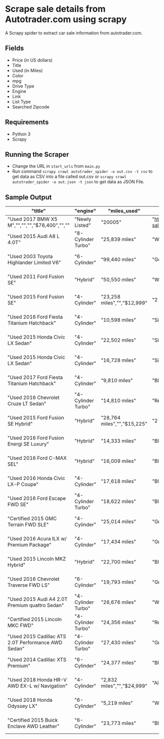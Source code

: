 # Scrape sale details from Autotrader.com using scrapy

A Scrapy spider to extract car sale information from autotrader.com.

## Fields

 - Price (in US dollars)
 - Title
 - Used (in Miles)
 - Color
 - mpg
 - Drive Type
 - Engine
 - Link
 - List Type
 - Searched Zipcode

## Requirements 
- Python 3 
- Scrapy

## Running the Scraper
 - Change the URL in `start_urls` from `main.py`
 -  Run command `scrapy crawl autotrader_spider -o out.csv -t csv` to get data as CSV into a file called out.csv or `scrapy crawl autotrader_spider -o out.json -t json` to get data as JSON File.
 
 ## Sample Output 
 
| "title"                                             | "engine"           | "miles_used"                | "color"                                                                                                                                                                                                                                                                                                                                                                                       | "price"                 | "drive_type"           | "mpg"           | "list_type"                                                                                                                                                                                                                                                                                                                                                                                                                       | "searched_zipcode"                                                                                                                                                                                                                                                                                                                                                                                                                                  | "link" | 
|-----------------------------------------------------|--------------------|-----------------------------|-----------------------------------------------------------------------------------------------------------------------------------------------------------------------------------------------------------------------------------------------------------------------------------------------------------------------------------------------------------------------------------------------|-------------------------|------------------------|-----------------|-----------------------------------------------------------------------------------------------------------------------------------------------------------------------------------------------------------------------------------------------------------------------------------------------------------------------------------------------------------------------------------------------------------------------------------|-----------------------------------------------------------------------------------------------------------------------------------------------------------------------------------------------------------------------------------------------------------------------------------------------------------------------------------------------------------------------------------------------------------------------------------------------------|--------| 
| "Used 2017 BMW X5 M","","","","$78,400","",""       | "Newly Listed"     | "20005"                     | "https://www.autotrader.com/cars-for-sale/vehicledetails.xhtml?listingId=499883116&zip=20005&referrer=%2Fcars-for-sale%2Fsearchresults.xhtml%3Fzip%3D20005%26startYear%3D1981%26sortBy%3Drelevance%26incremental%3Dall%26firstRecord%3D0%26marketExtension%3Don%26endYear%3D2019%26searchRadius%3D50&startYear=1981&numRecords=25&firstRecord=0&endYear=2019&searchRadius=50&clickType=alpha" |                         |                        |                 |                                                                                                                                                                                                                                                                                                                                                                                                                                   |                                                                                                                                                                                                                                                                                                                                                                                                                                                     |        | 
| "Used 2015 Audi A8 L 4.0T"                          | "8-Cylinder Turbo" | "25,839 miles"              | "White","$41,500"                                                                                                                                                                                                                                                                                                                                                                             | "All wheel drive"       | "18 City / 29 Highway" | "Newly Listed"  | "20005"                                                                                                                                                                                                                                                                                                                                                                                                                           | "https://www.autotrader.com/cars-for-sale/vehicledetails.xhtml?listingId=497468736&zip=20005&referrer=%2Fcars-for-sale%2Fsearchresults.xhtml%3Fzip%3D20005%26startYear%3D1981%26sortBy%3Drelevance%26incremental%3Dall%26firstRecord%3D0%26marketExtension%3Don%26endYear%3D2019%26searchRadius%3D50&startYear=1981&numRecords=25&firstRecord=0&endYear=2019&searchRadius=50&makeCode1=AUDI&modelCode1=A8&digitalRetail=true&clickType=listing"     |        | 
| "Used 2003 Toyota Highlander Limited V6"            | "6-Cylinder"       | "99,440 miles"              | "Gold","$6,499"                                                                                                                                                                                                                                                                                                                                                                               | "4 wheel drive - front" | "18 City / 22 Highway" | "Reduced Price" | "20005"                                                                                                                                                                                                                                                                                                                                                                                                                           | "https://www.autotrader.com/cars-for-sale/vehicledetails.xhtml?listingId=498367789&zip=20005&referrer=%2Fcars-for-sale%2Fsearchresults.xhtml%3Fzip%3D20005%26startYear%3D1981%26sortBy%3Drelevance%26incremental%3Dall%26firstRecord%3D0%26marketExtension%3Don%26endYear%3D2019%26searchRadius%3D50&startYear=1981&numRecords=25&firstRecord=0&endYear=2019&searchRadius=50&makeCode1=TOYOTA&modelCode1=HIGHLANDER&clickType=listing"              |        | 
| "Used 2011 Ford Fusion SE"                          | "Hybrid"           | "50,550 miles"              | "White","$9,998"                                                                                                                                                                                                                                                                                                                                                                              | "2 wheel drive - front" | "41 City / 36 Highway" | "Reduced Price" | "20005"                                                                                                                                                                                                                                                                                                                                                                                                                           | "https://www.autotrader.com/cars-for-sale/vehicledetails.xhtml?listingId=497808272&zip=20005&referrer=%2Fcars-for-sale%2Fsearchresults.xhtml%3Fzip%3D20005%26startYear%3D1981%26sortBy%3Drelevance%26incremental%3Dall%26firstRecord%3D0%26marketExtension%3Don%26endYear%3D2019%26searchRadius%3D50&startYear=1981&numRecords=25&firstRecord=0&endYear=2019&searchRadius=50&makeCode1=FORD&modelCode1=FUSION&clickType=listing"                    |        | 
| "Used 2015 Ford Fusion SE"                          | "4-Cylinder"       | "23,258 miles","","$12,999" | "2 wheel drive - front"                                                                                                                                                                                                                                                                                                                                                                       | "22 City / 34 Highway"  | "Reduced Price"        | "20005"         | "https://www.autotrader.com/cars-for-sale/vehicledetails.xhtml?listingId=497613664&zip=20005&referrer=%2Fcars-for-sale%2Fsearchresults.xhtml%3Fzip%3D20005%26startYear%3D1981%26sortBy%3Drelevance%26incremental%3Dall%26firstRecord%3D0%26marketExtension%3Don%26endYear%3D2019%26searchRadius%3D50&startYear=1981&numRecords=25&firstRecord=0&endYear=2019&searchRadius=50&makeCode1=FORD&modelCode1=FUSION&clickType=listing"  |                                                                                                                                                                                                                                                                                                                                                                                                                                                     |        | 
| "Used 2016 Ford Fiesta Titanium Hatchback"          | "4-Cylinder"       | "10,598 miles"              | "Silver","$13,222"                                                                                                                                                                                                                                                                                                                                                                            | "2 wheel drive - front" | "27 City / 36 Highway" | "Reduced Price" | "20005"                                                                                                                                                                                                                                                                                                                                                                                                                           | "https://www.autotrader.com/cars-for-sale/vehicledetails.xhtml?listingId=496798119&zip=20005&referrer=%2Fcars-for-sale%2Fsearchresults.xhtml%3Fzip%3D20005%26startYear%3D1981%26sortBy%3Drelevance%26incremental%3Dall%26firstRecord%3D0%26marketExtension%3Don%26endYear%3D2019%26searchRadius%3D50&startYear=1981&numRecords=25&firstRecord=0&endYear=2019&searchRadius=50&makeCode1=FORD&modelCode1=FIESTA&clickType=listing"                    |        | 
| "Used 2015 Honda Civic LX Sedan"                    | "4-Cylinder"       | "22,502 miles"              | "Silver","$13,699"                                                                                                                                                                                                                                                                                                                                                                            | "2 wheel drive - front" | "30 City / 39 Highway" | "Reduced Price" | "20005"                                                                                                                                                                                                                                                                                                                                                                                                                           | "https://www.autotrader.com/cars-for-sale/vehicledetails.xhtml?listingId=499121102&zip=20005&referrer=%2Fcars-for-sale%2Fsearchresults.xhtml%3Fzip%3D20005%26startYear%3D1981%26sortBy%3Drelevance%26incremental%3Dall%26firstRecord%3D0%26marketExtension%3Don%26endYear%3D2019%26searchRadius%3D50&startYear=1981&numRecords=25&firstRecord=0&endYear=2019&searchRadius=50&makeCode1=HONDA&modelCode1=CIVIC&clickType=listing"                    |        | 
| "Used 2015 Honda Civic LX Sedan"                    | "4-Cylinder"       | "16,728 miles"              | "Silver","$13,799"                                                                                                                                                                                                                                                                                                                                                                            | "2 wheel drive - front" | "30 City / 39 Highway" | "Reduced Price" | "20005"                                                                                                                                                                                                                                                                                                                                                                                                                           | "https://www.autotrader.com/cars-for-sale/vehicledetails.xhtml?listingId=499235826&zip=20005&referrer=%2Fcars-for-sale%2Fsearchresults.xhtml%3Fzip%3D20005%26startYear%3D1981%26sortBy%3Drelevance%26incremental%3Dall%26firstRecord%3D0%26marketExtension%3Don%26endYear%3D2019%26searchRadius%3D50&startYear=1981&numRecords=25&firstRecord=0&endYear=2019&searchRadius=50&makeCode1=HONDA&modelCode1=CIVIC&clickType=listing"                    |        | 
| "Used 2017 Ford Fiesta Titanium Hatchback"          | "4-Cylinder"       | "9,810 miles"               | "Black","$13,991"                                                                                                                                                                                                                                                                                                                                                                             | "2 wheel drive - front" | "27 City / 37 Highway" | "Reduced Price" | "20005"                                                                                                                                                                                                                                                                                                                                                                                                                           | "https://www.autotrader.com/cars-for-sale/vehicledetails.xhtml?listingId=496747290&zip=20005&referrer=%2Fcars-for-sale%2Fsearchresults.xhtml%3Fzip%3D20005%26startYear%3D1981%26sortBy%3Drelevance%26incremental%3Dall%26firstRecord%3D0%26marketExtension%3Don%26endYear%3D2019%26searchRadius%3D50&startYear=1981&numRecords=25&firstRecord=0&endYear=2019&searchRadius=50&makeCode1=FORD&modelCode1=FIESTA&clickType=listing"                    |        | 
| "Used 2016 Chevrolet Cruze LT Sedan"                | "4-Cylinder Turbo" | "14,810 miles"              | "Red","$14,650"                                                                                                                                                                                                                                                                                                                                                                               | "2 wheel drive - front" | "30 City / 42 Highway" | "Reduced Price" | "20005"                                                                                                                                                                                                                                                                                                                                                                                                                           | "https://www.autotrader.com/cars-for-sale/vehicledetails.xhtml?listingId=494466951&zip=20005&referrer=%2Fcars-for-sale%2Fsearchresults.xhtml%3Fzip%3D20005%26startYear%3D1981%26sortBy%3Drelevance%26incremental%3Dall%26firstRecord%3D0%26marketExtension%3Don%26endYear%3D2019%26searchRadius%3D50&startYear=1981&numRecords=25&firstRecord=0&endYear=2019&searchRadius=50&makeCode1=CHEV&modelCode1=CRUZE&clickType=listing"                     |        | 
| "Used 2015 Ford Fusion SE Hybrid"                   | "Hybrid"           | "28,764 miles","","$15,225" | "2 wheel drive - front"                                                                                                                                                                                                                                                                                                                                                                       | "44 City / 41 Highway"  | "Reduced Price"        | "20005"         | "https://www.autotrader.com/cars-for-sale/vehicledetails.xhtml?listingId=495692488&zip=20005&referrer=%2Fcars-for-sale%2Fsearchresults.xhtml%3Fzip%3D20005%26startYear%3D1981%26sortBy%3Drelevance%26incremental%3Dall%26firstRecord%3D0%26marketExtension%3Don%26endYear%3D2019%26searchRadius%3D50&startYear=1981&numRecords=25&firstRecord=0&endYear=2019&searchRadius=50&makeCode1=FORD&modelCode1=FUSION&clickType=listing"  |                                                                                                                                                                                                                                                                                                                                                                                                                                                     |        | 
| "Used 2016 Ford Fusion Energi SE Luxury"            | "Hybrid"           | "14,333 miles"              | "Black","$16,687"                                                                                                                                                                                                                                                                                                                                                                             | "2 wheel drive - front" | "40 City / 36 Highway" | "Reduced Price" | "20005"                                                                                                                                                                                                                                                                                                                                                                                                                           | "https://www.autotrader.com/cars-for-sale/vehicledetails.xhtml?listingId=497783145&zip=20005&referrer=%2Fcars-for-sale%2Fsearchresults.xhtml%3Fzip%3D20005%26startYear%3D1981%26sortBy%3Drelevance%26incremental%3Dall%26firstRecord%3D0%26marketExtension%3Don%26endYear%3D2019%26searchRadius%3D50&startYear=1981&numRecords=25&firstRecord=0&endYear=2019&searchRadius=50&makeCode1=FORD&modelCode1=FUSION&clickType=listing"                    |        | 
| "Used 2016 Ford C-MAX SEL"                          | "Hybrid"           | "16,009 miles"              | "Black","$16,777"                                                                                                                                                                                                                                                                                                                                                                             | "2 wheel drive - front" | "40 City / 36 Highway" | "Reduced Price" | "20005"                                                                                                                                                                                                                                                                                                                                                                                                                           | "https://www.autotrader.com/cars-for-sale/vehicledetails.xhtml?listingId=496628196&zip=20005&referrer=%2Fcars-for-sale%2Fsearchresults.xhtml%3Fzip%3D20005%26startYear%3D1981%26sortBy%3Drelevance%26incremental%3Dall%26firstRecord%3D0%26marketExtension%3Don%26endYear%3D2019%26searchRadius%3D50&startYear=1981&numRecords=25&firstRecord=0&endYear=2019&searchRadius=50&makeCode1=FORD&modelCode1=FOCMAX&clickType=listing"                    |        | 
| "Used 2016 Honda Civic LX-P Coupe"                  | "4-Cylinder"       | "17,618 miles"              | "Black","$16,999"                                                                                                                                                                                                                                                                                                                                                                             | "2 wheel drive - front" | "30 City / 41 Highway" | "Reduced Price" | "20005"                                                                                                                                                                                                                                                                                                                                                                                                                           | "https://www.autotrader.com/cars-for-sale/vehicledetails.xhtml?listingId=499002844&zip=20005&referrer=%2Fcars-for-sale%2Fsearchresults.xhtml%3Fzip%3D20005%26startYear%3D1981%26sortBy%3Drelevance%26incremental%3Dall%26firstRecord%3D0%26marketExtension%3Don%26endYear%3D2019%26searchRadius%3D50&startYear=1981&numRecords=25&firstRecord=0&endYear=2019&searchRadius=50&makeCode1=HONDA&modelCode1=CIVIC&clickType=listing"                    |        | 
| "Used 2016 Ford Escape FWD SE"                      | "4-Cylinder Turbo" | "18,622 miles"              | "Black","$17,225"                                                                                                                                                                                                                                                                                                                                                                             | "2 wheel drive - front" | "23 City / 32 Highway" | "Reduced Price" | "20005"                                                                                                                                                                                                                                                                                                                                                                                                                           | "https://www.autotrader.com/cars-for-sale/vehicledetails.xhtml?listingId=496231623&zip=20005&referrer=%2Fcars-for-sale%2Fsearchresults.xhtml%3Fzip%3D20005%26startYear%3D1981%26sortBy%3Drelevance%26incremental%3Dall%26firstRecord%3D0%26marketExtension%3Don%26endYear%3D2019%26searchRadius%3D50&startYear=1981&numRecords=25&firstRecord=0&endYear=2019&searchRadius=50&makeCode1=FORD&modelCode1=ESCAPE&digitalRetail=true&clickType=listing" |        | 
| "Certified 2015 GMC Terrain FWD SLE"                | "4-Cylinder"       | "25,014 miles"              | "Gray","$17,656"                                                                                                                                                                                                                                                                                                                                                                              | "2 wheel drive - front" | "22 City / 32 Highway" | "Reduced Price" | "20005"                                                                                                                                                                                                                                                                                                                                                                                                                           | "https://www.autotrader.com/cars-for-sale/vehicledetails.xhtml?listingId=498001320&zip=20005&referrer=%2Fcars-for-sale%2Fsearchresults.xhtml%3Fzip%3D20005%26startYear%3D1981%26sortBy%3Drelevance%26incremental%3Dall%26firstRecord%3D0%26marketExtension%3Don%26endYear%3D2019%26searchRadius%3D50&startYear=1981&numRecords=25&firstRecord=0&endYear=2019&searchRadius=50&makeCode1=GMC&modelCode1=TERRAIN&clickType=listing"                    |        | 
| "Used 2016 Acura ILX w/ Premium Package"            | "4-Cylinder"       | "17,434 miles"              | "Gray","$18,925"                                                                                                                                                                                                                                                                                                                                                                              | "2 wheel drive - front" | "25 City / 36 Highway" | "Newly Listed"  | "20005"                                                                                                                                                                                                                                                                                                                                                                                                                           | "https://www.autotrader.com/cars-for-sale/vehicledetails.xhtml?listingId=494512320&zip=20005&referrer=%2Fcars-for-sale%2Fsearchresults.xhtml%3Fzip%3D20005%26startYear%3D1981%26sortBy%3Drelevance%26incremental%3Dall%26firstRecord%3D0%26marketExtension%3Don%26endYear%3D2019%26searchRadius%3D50&startYear=1981&numRecords=25&firstRecord=0&endYear=2019&searchRadius=50&makeCode1=ACURA&modelCode1=ILX&clickType=listing"                      |        | 
| "Used 2015 Lincoln MKZ Hybrid"                      | "Hybrid"           | "22,700 miles"              | "Black","$20,390"                                                                                                                                                                                                                                                                                                                                                                             | "2 wheel drive - front" | "41 City / 39 Highway" | "Reduced Price" | "20005"                                                                                                                                                                                                                                                                                                                                                                                                                           | "https://www.autotrader.com/cars-for-sale/vehicledetails.xhtml?listingId=494302769&zip=20005&referrer=%2Fcars-for-sale%2Fsearchresults.xhtml%3Fzip%3D20005%26startYear%3D1981%26sortBy%3Drelevance%26incremental%3Dall%26firstRecord%3D0%26marketExtension%3Don%26endYear%3D2019%26searchRadius%3D50&startYear=1981&numRecords=25&firstRecord=0&endYear=2019&searchRadius=50&makeCode1=LINC&modelCode1=MKZ&digitalRetail=true&clickType=listing"    |        | 
| "Used 2016 Chevrolet Traverse FWD LS"               | "6-Cylinder"       | "19,793 miles"              | "Gray","$20,775"                                                                                                                                                                                                                                                                                                                                                                              | "2 wheel drive - front" | "15 City / 22 Highway" | "Reduced Price" | "20005"                                                                                                                                                                                                                                                                                                                                                                                                                           | "https://www.autotrader.com/cars-for-sale/vehicledetails.xhtml?listingId=495797704&zip=20005&referrer=%2Fcars-for-sale%2Fsearchresults.xhtml%3Fzip%3D20005%26startYear%3D1981%26sortBy%3Drelevance%26incremental%3Dall%26firstRecord%3D0%26marketExtension%3Don%26endYear%3D2019%26searchRadius%3D50&startYear=1981&numRecords=25&firstRecord=0&endYear=2019&searchRadius=50&makeCode1=CHEV&modelCode1=TRAVERSE&clickType=listing"                  |        | 
| "Used 2015 Audi A4 2.0T Premium quattro Sedan"      | "4-Cylinder Turbo" | "26,676 miles"              | "White","$21,599"                                                                                                                                                                                                                                                                                                                                                                             | "All wheel drive"       | "22 City / 31 Highway" | "Reduced Price" | "20005"                                                                                                                                                                                                                                                                                                                                                                                                                           | "https://www.autotrader.com/cars-for-sale/vehicledetails.xhtml?listingId=496531639&zip=20005&referrer=%2Fcars-for-sale%2Fsearchresults.xhtml%3Fzip%3D20005%26startYear%3D1981%26sortBy%3Drelevance%26incremental%3Dall%26firstRecord%3D0%26marketExtension%3Don%26endYear%3D2019%26searchRadius%3D50&startYear=1981&numRecords=25&firstRecord=0&endYear=2019&searchRadius=50&makeCode1=AUDI&modelCode1=A4&clickType=listing"                        |        | 
| "Certified 2015 Lincoln MKC FWD"                    | "4-Cylinder Turbo" | "24,356 miles"              | "Red","$23,444"                                                                                                                                                                                                                                                                                                                                                                               | "2 wheel drive - front" | "20 City / 29 Highway" | "Reduced Price" | "20005"                                                                                                                                                                                                                                                                                                                                                                                                                           | "https://www.autotrader.com/cars-for-sale/vehicledetails.xhtml?listingId=498381676&zip=20005&referrer=%2Fcars-for-sale%2Fsearchresults.xhtml%3Fzip%3D20005%26startYear%3D1981%26sortBy%3Drelevance%26incremental%3Dall%26firstRecord%3D0%26marketExtension%3Don%26endYear%3D2019%26searchRadius%3D50&startYear=1981&numRecords=25&firstRecord=0&endYear=2019&searchRadius=50&makeCode1=LINC&modelCode1=LINCMKC&clickType=listing"                   |        | 
| "Used 2015 Cadillac ATS 2.0T Performance AWD Sedan" | "4-Cylinder Turbo" | "27,430 miles"              | "Gray","$24,390"                                                                                                                                                                                                                                                                                                                                                                              | "All wheel drive"       | "20 City / 28 Highway" | "Reduced Price" | "20005"                                                                                                                                                                                                                                                                                                                                                                                                                           | "https://www.autotrader.com/cars-for-sale/vehicledetails.xhtml?listingId=494512293&zip=20005&referrer=%2Fcars-for-sale%2Fsearchresults.xhtml%3Fzip%3D20005%26startYear%3D1981%26sortBy%3Drelevance%26incremental%3Dall%26firstRecord%3D0%26marketExtension%3Don%26endYear%3D2019%26searchRadius%3D50&startYear=1981&numRecords=25&firstRecord=0&endYear=2019&searchRadius=50&makeCode1=CAD&modelCode1=ATS&digitalRetail=true&clickType=listing"     |        | 
| "Used 2014 Cadillac XTS Premium"                    | "6-Cylinder"       | "24,377 miles"              | "Blue","$24,990"                                                                                                                                                                                                                                                                                                                                                                              | "2 wheel drive - front" | "18 City / 28 Highway" | "Reduced Price" | "20005"                                                                                                                                                                                                                                                                                                                                                                                                                           | "https://www.autotrader.com/cars-for-sale/vehicledetails.xhtml?listingId=497415243&zip=20005&referrer=%2Fcars-for-sale%2Fsearchresults.xhtml%3Fzip%3D20005%26startYear%3D1981%26sortBy%3Drelevance%26incremental%3Dall%26firstRecord%3D0%26marketExtension%3Don%26endYear%3D2019%26searchRadius%3D50&startYear=1981&numRecords=25&firstRecord=0&endYear=2019&searchRadius=50&makeCode1=CAD&modelCode1=XTS&clickType=listing"                        |        | 
| "Used 2018 Honda HR-V AWD EX-L w/ Navigation"       | "4-Cylinder"       | "2,832 miles","","$24,999"  | "All wheel drive"                                                                                                                                                                                                                                                                                                                                                                             | "27 City / 31 Highway"  | "Reduced Price"        | "20005"         | "https://www.autotrader.com/cars-for-sale/vehicledetails.xhtml?listingId=497627593&zip=20005&referrer=%2Fcars-for-sale%2Fsearchresults.xhtml%3Fzip%3D20005%26startYear%3D1981%26sortBy%3Drelevance%26incremental%3Dall%26firstRecord%3D0%26marketExtension%3Don%26endYear%3D2019%26searchRadius%3D50&startYear=1981&numRecords=25&firstRecord=0&endYear=2019&searchRadius=50&makeCode1=HONDA&modelCode1=HONHRV&clickType=listing" |                                                                                                                                                                                                                                                                                                                                                                                                                                                     |        | 
| "Used 2018 Honda Odyssey LX"                        | "6-Cylinder"       | "5,219 miles"               | "White","$26,999"                                                                                                                                                                                                                                                                                                                                                                             | "2 wheel drive - front" | "19 City / 28 Highway" | "Reduced Price" | "20005"                                                                                                                                                                                                                                                                                                                                                                                                                           | "https://www.autotrader.com/cars-for-sale/vehicledetails.xhtml?listingId=497627595&zip=20005&referrer=%2Fcars-for-sale%2Fsearchresults.xhtml%3Fzip%3D20005%26startYear%3D1981%26sortBy%3Drelevance%26incremental%3Dall%26firstRecord%3D0%26marketExtension%3Don%26endYear%3D2019%26searchRadius%3D50&startYear=1981&numRecords=25&firstRecord=0&endYear=2019&searchRadius=50&makeCode1=HONDA&modelCode1=ODYSSEY&clickType=listing"                  |        | 
| "Certified 2015 Buick Enclave AWD Leather"          | "6-Cylinder"       | "23,773 miles"              | "Blue","$27,353"                                                                                                                                                                                                                                                                                                                                                                              | "All wheel drive"       | "16 City / 22 Highway" | "Reduced Price" | "20005"                                                                                                                                                                                                                                                                                                                                                                                                                           | "https://www.autotrader.com/cars-for-sale/vehicledetails.xhtml?listingId=497902938&zip=20005&referrer=%2Fcars-for-sale%2Fsearchresults.xhtml%3Fzip%3D20005%26startYear%3D1981%26sortBy%3Drelevance%26incremental%3Dall%26firstRecord%3D0%26marketExtension%3Don%26endYear%3D2019%26searchRadius%3D50&startYear=1981&numRecords=25&firstRecord=0&endYear=2019&searchRadius=50&makeCode1=BUICK&modelCode1=ENCLAVE&clickType=listing"                  |        | 
